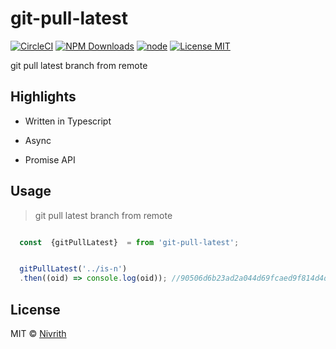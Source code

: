 # git-pull-latest

[![CircleCI](https://circleci.com/gh/nivrith/git-pull-latest/tree/master.svg?style=svg)](https://circleci.com/gh/nivrith/git-pull-latest/tree/master)
[![NPM Downloads](https://img.shields.io/npm/dw/git-pull-latest.svg)](https://www.npmjs.com/package/git-pull-latest)
[![node](https://img.shields.io/node/v/git-pull-latest.svg)](https://www.npmjs.com/package/git-pull-latest)
[![License MIT](https://img.shields.io/github/license/nivrith/git-pull-latest.svg)](https://github.com/nivrith/git-pull-latest/blob/master/LICENSE)

git pull latest branch from remote

## Highlights

- Written in Typescript

- Async

- Promise API

## Usage

> git pull latest branch from remote

```js

  const  {gitPullLatest}  = from 'git-pull-latest';


  gitPullLatest('../is-n')
  .then((oid) => console.log(oid)); //90506d6b23ad2a044d69fcaed9f814d4d3ae2110

```

## License

MIT © [Nivrith](https://github.com/nivrith)
